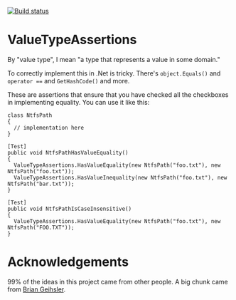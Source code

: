 [![Build status](https://ci.appveyor.com/api/projects/status/drlkrd4ftaou35j1/branch/master?svg=true)](https://ci.appveyor.com/project/JayBazuzi/valuetypeassertions/branch/master)

# ValueTypeAssertions

By "value type", I mean "a type that represents a value in some domain."

To correctly implement this in .Net is tricky. There's `object.Equals()` and `operator ==` and `GetHashCode()` and more. 

These are assertions that ensure that you have checked all the checkboxes in implementing equality. You can use it like this:

```
class NtfsPath
{
  // implementation here
}

[Test]
public void NtfsPathHasValueEquality()
{
  ValueTypeAssertions.HasValueEquality(new NtfsPath("foo.txt"), new NtfsPath("foo.txt"));
  ValueTypeAssertions.HasValueInequality(new NtfsPath("foo.txt"), new NtfsPath("bar.txt"));
}

[Test]
public void NtfsPathIsCaseInsensitive()
{
  ValueTypeAssertions.HasValueEquality(new NtfsPath("foo.txt"), new NtfsPath("FOO.TXT"));
}
```

# Acknowledgements

99% of the ideas in this project came from other people. A big chunk came from [Brian Geihsler](https://gist.github.com/bgeihsgt).
